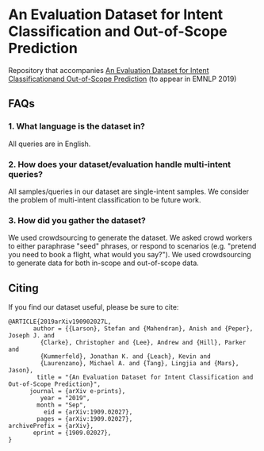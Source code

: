 # An Evaluation Dataset for Intent Classification and Out-of-Scope Prediction
Repository that accompanies [An Evaluation Dataset for Intent Classificationand Out-of-Scope Prediction](https://arxiv.org/abs/1909.02027) (to appear in EMNLP 2019)


## FAQs
### 1. What language is the dataset in?
All queries are in English.

### 2. How does your dataset/evaluation handle multi-intent queries?
All samples/queries in our dataset are single-intent samples. We consider the problem of multi-intent classification to be future work.

### 3. How did you gather the dataset?
We used crowdsourcing to generate the dataset. We asked crowd workers to either paraphrase "seed" phrases, or respond to scenarios (e.g. "pretend you need to book a flight, what would you say?"). We used crowdsourcing to generate data for both in-scope and out-of-scope data.

## Citing

If you find our dataset useful, please be sure to cite:

```
@ARTICLE{2019arXiv190902027L,
       author = {{Larson}, Stefan and {Mahendran}, Anish and {Peper}, Joseph J. and
         {Clarke}, Christopher and {Lee}, Andrew and {Hill}, Parker and
         {Kummerfeld}, Jonathan K. and {Leach}, Kevin and
         {Laurenzano}, Michael A. and {Tang}, Lingjia and {Mars}, Jason},
        title = "{An Evaluation Dataset for Intent Classification and Out-of-Scope Prediction}",
      journal = {arXiv e-prints},
         year = "2019",
        month = "Sep",
          eid = {arXiv:1909.02027},
        pages = {arXiv:1909.02027},
archivePrefix = {arXiv},
       eprint = {1909.02027},
}
```

